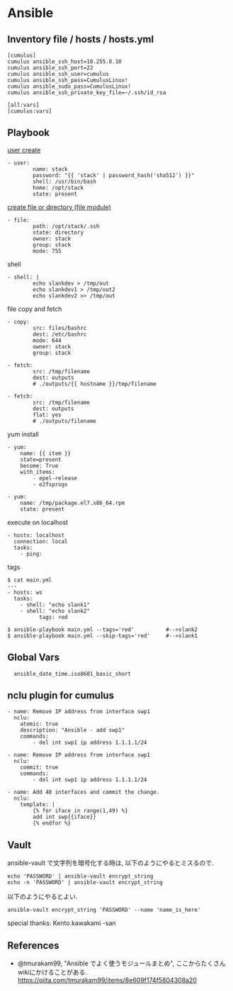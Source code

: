
# Ansible

## Inventory file / hosts / hosts.yml

```
[cumulus]
cumulus ansible_ssh_host=10.255.0.10
cumulus ansible_ssh_port=22
cumulus ansible_ssh_user=cumulus
cumulus ansible_ssh_pass=CumulusLinux!
cumulus ansible_sudo_pass=CumulusLinux!
cumulus ansible_ssh_private_key_file=~/.ssh/id_rsa

[all:vars]
[cumulus:vars]
```

## Playbook

[user create](https://docs.ansible.com/ansible/latest/modules/user_module.html)
```
- user:
		name: stack
		password: "{{ 'stack' | password_hash('sha512') }}"
		shell: /usr/bin/bash
		home: /opt/stack
		state: present
```

[create file or directory (file module)](https://docs.ansible.com/ansible/latest/modules/file_module.html)
```
- file:
		path: /opt/stack/.ssh
		state: directory
		owner: stack
		group: stack
		mode: 755
```

shell
```
- shell: |
		echo slankdev > /tmp/out
		echo slankdev1 > /tmp/out2
		echo slankdev2 >> /tmp/out
```

file copy and fetch
```
- copy:
		src: files/bashrc
		dest: /etc/bashrc
		mode: 644
		owner: stack
		group: stack

- fetch:
		src: /tmp/filename
		dest: outputs
		# ./outputs/{{ hostname }}/tmp/filename

- fetch:
		src: /tmp/filename
		dest: outputs
		flat: yes
		# ./outputs/filename
```

yum install
```
- yum:
	name: {{ item }}
	state=present
	become: True
	with_items:
		- epel-release
		- e2fsprogs

- yum:
    name: /tmp/package.el7.x86_64.rpm
    state: present
```

execute on localhost
```
- hosts: localhost
  connection: local
  tasks:
    - ping:
```

tags
```
$ cat main.yml
---
- hosts: ws
  tasks:
    - shell: "echo slank1"
    - shell: "echo slank2"
		  tags: red

$ ansible-playbook main.yml --tags='red'          #-->slank2
$ ansible-playbook main.yml --skip-tags='red'     #-->slank1
```

## Global Vars

```
  ansible_date_time.iso8601_basic_short
```

## nclu plugin for cumulus


```
- name: Remove IP address from interface swp1
  nclu:
    atomic: true
    description: "Ansible - add swp1"
    commands:
        - del int swp1 ip address 1.1.1.1/24

- name: Remove IP address from interface swp1
  nclu:
    commit: true
    commands:
        - del int swp1 ip address 1.1.1.1/24

- name: Add 48 interfaces and commit the change.
  nclu:
    template: |
        {% for iface in range(1,49) %}
        add int swp{{iface}}
        {% endfor %}
```

## Vault

ansible-vault で文字列を暗号化する時は, 以下のようにやるとミスるので.
```
echo 'PASSWORD' | ansible-vault encrypt_string
echo -n 'PASSWORD' | ansible-vault encrypt_string
```

以下のようにやるとよい.
```
ansible-vault encrypt_string 'PASSWORD' --name 'name_is_here'
```

special thanks: Kento.kawakami -san

## References

- @tmurakam99, "Ansible でよく使うモジュールまとめ",
  ここからたくさんwikiにかけることがある.
  https://qiita.com/tmurakam99/items/8e609f174f5804308a20

